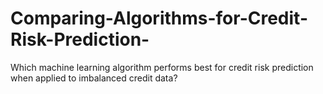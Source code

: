 # Comparing-Algorithms-for-Credit-Risk-Prediction-
Which machine learning algorithm performs best for credit risk prediction when applied to imbalanced credit data? 
